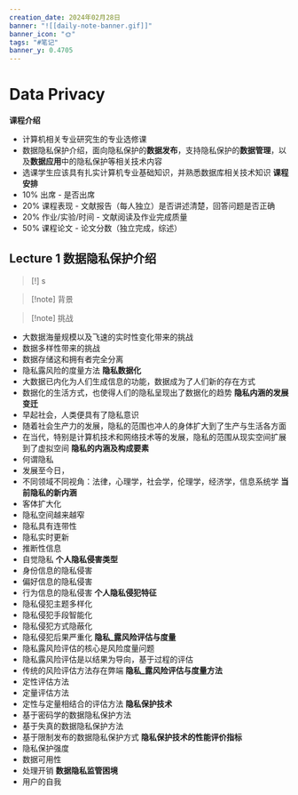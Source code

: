 ```yaml
---
creation_date: 2024年02月28日
banner: "![[daily-note-banner.gif]]"
banner_icon: "🌞"
tags: "#笔记"
banner_y: 0.4705
---
```


# Data Privacy

**课程介绍**
- 计算机相关专业研究生的专业选修课
- 数据隐私保护介绍，面向隐私保护的**数据发布**，支持隐私保护的**数据管理**，以及**数据应用**中的隐私保护等相关技术内容
- 选课学生应该具有扎实计算机专业基础知识，并熟悉数据库相关技术知识
**课程安排**
- 10% 出席 - 是否出席
- 20% 课程表现 - 文献报告（每人独立）是否讲述清楚，回答问题是否正确
- 20% 作业/实验/时间 - 文献阅读及作业完成质量
- 50% 课程论文 - 论文分数（独立完成，综述）
## Lecture 1 数据隐私保护介绍

> [!] s 



> [!note] 背景

> [!note] 挑战
- 大数据海量规模以及飞速的实时性变化带来的挑战
- 数据多样性带来的挑战
- 数据存储这和拥有者完全分离
- 隐私露风险的度量方法
**隐私数据化**
- 大数据已内化为人们生成信息的功能，数据成为了人们新的存在方式
- 数据化的生活方式，也使得人们的隐私呈现出了数据化的趋势
**隐私内涵的发展变迁**
- 早起社会，人类便具有了隐私意识
- 随着社会生产力的发展，隐私的范围也冲人的身体扩大到了生产与生活各方面
- 在当代，特别是计算机技术和网络技术等的发展，隐私的范围从现实空间扩展到了虚拟空间
**隐私的内涵及构成要素**
- 何谓隐私
- 发展至今日，
- 不同领域不同视角：法律，心理学，社会学，伦理学，经济学，信息系统学
**当前隐私的新内涵**
- 客体扩大化
- 隐私空间越来越窄
- 隐私具有连带性
- 隐私实时更新
- 推断性信息
- 自觉隐私
**个人隐私侵害类型**
- 身份信息的隐私侵害
- 偏好信息的隐私侵害
- 行为信息的隐私侵害
**个人隐私侵犯特征**
- 隐私侵犯主题多样化
- 隐私侵犯手段智能化
- 隐私侵犯方式隐蔽化
- 隐私侵犯后果严重化
**隐私_露风险评估与度量**
- 隐私露风险评估的核心是风险度量问题
- 隐私露风险评估是以结果为导向，基于过程的评估
- 传统的风险评估方法存在弊端
**隐私_露风险评估与度量方法**
- 定性评估方法
- 定量评估方法
- 定性与定量相结合的评估方法
**隐私保护技术**
- 基于密码学的数据隐私保护方法
- 基于失真的数据隐私保护方法 
- 基于限制发布的数据隐私保护方式
**隐私保护技术的性能评价指标**
- 隐私保护强度
- 数据可用性
- 处理开销
**数据隐私监管困境**
- 用户的自我